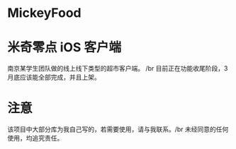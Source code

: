 # MickeyFood
米奇零点 iOS 客户端
====
南京某学生团队做的线上线下类型的超市客户端。 /br
目前正在功能收尾阶段，3月底应该能全部完成，并且上架。

注意
====
该项目中大部分库为我自己写的，若需要使用，请与我联系。/br
未经同意的任何使用，均追究责任。
